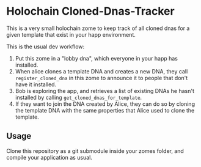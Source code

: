# Holochain Cloned-Dnas-Tracker

This is a very small holochain zome to keep track of all cloned dnas for a given template that exist in your happ environment.

This is the usual dev workflow:

1. Put this zome in a "lobby dna", which everyone in your happ has installed. 
2. When alice clones a template DNA and creates a new DNA, they call `register_cloned_dna` in this zome to announce it to people that don't have it installed.
3. Bob is exploring the app, and retrieves a list of existing DNAs he hasn't installed by calling `get_cloned_dnas_for_template`.
4. If they want to join the DNA created by Alice, they can do so by cloning the template DNA with the same properties that Alice used to clone the template.

## Usage

Clone this repository as a git submodule inside your zomes folder, and compile your application as usual.